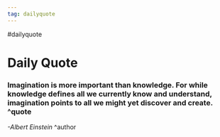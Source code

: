 ```yaml
---
tag: dailyquote
---
```


#dailyquote

# Daily Quote

### Imagination is more important than knowledge. For while knowledge defines all we currently know and understand, imagination points to all we might yet discover and create. ^quote
*-Albert Einstein* ^author
